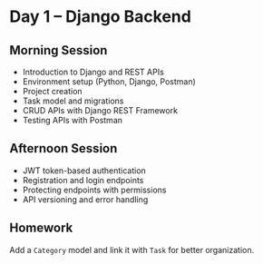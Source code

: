 # Day 1 – Django Backend

## Morning Session
- Introduction to Django and REST APIs
- Environment setup (Python, Django, Postman)
- Project creation
- Task model and migrations
- CRUD APIs with Django REST Framework
- Testing APIs with Postman

## Afternoon Session
- JWT token-based authentication
- Registration and login endpoints
- Protecting endpoints with permissions
- API versioning and error handling

## Homework
Add a `Category` model and link it with `Task` for better organization.
